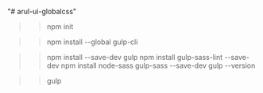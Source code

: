 "# arul-ui-globalcss"

>>npm init

>>npm install --global gulp-cli
 
>>npm install --save-dev gulp
>>npm install gulp-sass-lint --save-dev
>>npm install node-sass gulp-sass --save-dev
>>gulp --version

>>gulp


